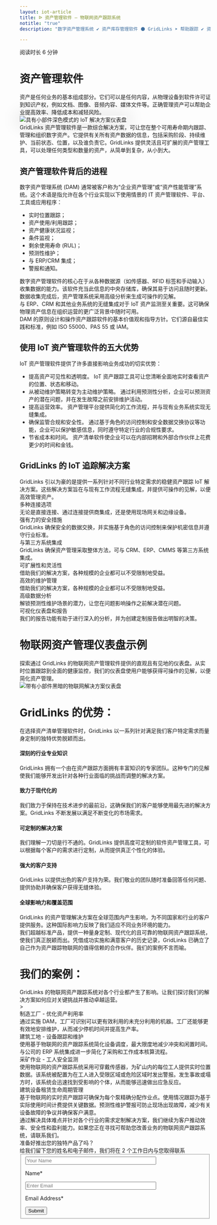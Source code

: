 ```yaml
---
layout: iot-article
title: ᐉ 资产管理软件 — 物联网资产跟踪系统
notitle: "true"
description: "数字资产管理系统 ✔ 资产库存管理软件 ⚫ GridLinks ➤ 帮助跟踪 ✔ 资产 ✔ 库存 ✔ 工具 ✔ 更多的"

---
```

<section class="hero light-text"></section>
<div id="header-block" class="block-wrapper wrapper-main-color">
    <div class="block-content">
        <div class="text-wrapper">
            <span class="read-info">阅读时长 6 分钟</span>
            <h1>资产管理软件</h1>
            <div class="text-content medium-margin">资产是任何业务的基本组成部分。它们可以是任何内容，从物理设备到软件许可证到知识产权，例如文档、图像、音频内容、媒体文件等。正确管理资产可以帮助企业提高效率、降低成本和减轻风险。</div>
        </div>
        <img style="box-shadow: 0px 0px 40px 10px #00000014;" class="image" srcset="/images/iot-articles/asset-management_1_1090x658.png 1090w, /images/iot-articles/asset-management_1_2180x1316.png 2180w" sizes="(max-width: 1920px) 1090px, (min-width: 1921px) 2180px" src="/images/iot-articles/asset-management_1_1090x658.png" alt="具有小部件深色模式的 IoT 解决方案仪表盘"/>
        <div class="text-wrapper">
            <div class="text-content medium-margin">GridLinks 资产管理软件是一款综合解决方案，可让您在整个可用寿命期内跟踪、管理和组织数字资产。它提供有关所有资产数据的信息，包括采购阶段、持续维护、当前状态、位置，以及谁负责它。GridLinks 提供灵活且可扩展的资产管理工具，可以处理任何类型和数量的资产，从简单到复杂，从小到大。</div>
        </div>
        <div class="text-wrapper">
            <h2>资产管理软件背后的进程</h2>
            <div class="text-content medium-margin">数字资产管理系统 (DAM) 通常被客户称为“企业资产管理”或“资产性能管理”系统。这个术语是指允许在各个行业实现以下使用情景的 IT 资产管理软件、平台、工具或应用程序：</div>
            <ul class="list">
            <li><span class="bold-text">实时位置跟踪；</span></li>
            <li><span class="bold-text">资产使用/利用跟踪；</span></li>
            <li><span class="bold-text">资产健康状况监视；</span></li>
            <li><span class="bold-text">条件监视；</span></li>
            <li><span class="bold-text">剩余使用寿命 (RUL)；</span></li>
            <li><span class="bold-text">预测性维护；</span></li>
            <li><span class="bold-text">与 ERP/CRM 集成；</span></li>
            <li><span class="bold-text">警报和通知。</span></li>
            </ul>
            <div class="text-content small-margin">数字资产管理软件的核心在于从各种数据源（如传感器、RFID 标签和手动输入）收集数据的能力。该软件充当此信息的中央存储库，确保其易于访问且随时更新。数据收集完成后，资产管理系统采用高级分析来生成可操作的见解。</div>
            <div class="text-content small-margin">
            与 ERP、CRM 和其他业务系统的无缝集成对于 IoT 资产监测至关重要。这可确保物理资产信息在组织运营的更广泛背景中随时可用。</div>
            <div class="text-content small-margin">
            DAM 的原则设计和操作资产跟踪软件的基本价值观和指导方针。它们源自最佳实践和标准，例如 ISO 55000、PAS 55 或 IAM。</div>
            <h2>使用 IoT 资产管理软件的五大优势</h2>
            <div class="text-content medium-margin">IoT 资产管理软件提供了许多直接影响业务成功的切实优势：</div>
            <ul class="list">
            <li><span class="bold-text">提高资产可见性和透明度。</span> IoT 资产跟踪工具可让您清晰全面地实时查看资产的位置、状态和移动。</li>
            <li><span class="bold-text">从被动维护策略转变为主动维护策略。</span> 通过利用预测性分析，企业可以预测资产的潜在问题，并在发生故障之前安排维护活动。 </li>
            <li><span class="bold-text">提高运营效率。</span> 资产管理平台提供简化的工作流程，并与现有业务系统实现无缝集成。</li>
            <li><span class="bold-text">确保监管合规和安全性。</span> 通过基于角色的访问控制和安全数据交换协议等功能，企业可以保护敏感信息，同时遵守特定行业的合规性要求。</li>
            <li><span class="bold-text">节省成本和时间。</span> 资产清单软件使企业可以在内部招聘和外部合作伙伴上花费更少的时间和金钱。</li>
            </ul>
            <h2>GridLinks 的 IoT 追踪解决方案</h2>
            <div class="text-content">GridLinks 引以为豪的是提供一系列针对不同行业特定需求的稳健资产跟踪 IoT 解决方案。这些解决方案旨在与现有工作流程无缝集成，并提供可操作的见解，以便高效管理资产。</div>
        </div>
        <div class="definitions-block">
            <div class="definitions-list side-paddings">
                <div class="definitions-list-item one-to-one-and-half align-start">
                    <div class="term bold padding-top">多种连接选项</div>
                    <div class="definition">无论是直接连接、通过连接提供商集成，还是使用现场网关和边缘设备。</div>
                </div>
                <div class="definitions-list-item one-to-one-and-half align-start">
                    <div class="term bold">强有力的安全措施</div>
                    <div class="definition">GridLinks 确保安全的数据交换，并实施基于角色的访问控制来保护机密信息并遵守行业标准。</div>
                </div>
                <div class="definitions-list-item one-to-one-and-half align-start">
                    <div class="term bold padding-top">与第三方系统集成</div>
                    <div class="definition">GridLinks 确保资产管理采取整体方法，可与 CRM、ERP、CMMS 等第三方系统集成。</div>
                </div>
                <div class="definitions-list-item one-to-one-and-half align-start">
                    <div class="term bold">可扩展性和灵活性</div>
                    <div class="definition">借助我们的解决方案，各种规模的企业都可以不受限制地受益。</div>
                </div>
                <div class="definitions-list-item one-to-one-and-half align-start">
                    <div class="term bold">高效的维护管理</div>
                    <div class="definition">借助我们的解决方案，各种规模的企业都可以不受限制地受益。</div>
                </div>
                <div class="definitions-list-item one-to-one-and-half align-start">
                    <div class="term bold">高级数据分析</div>
                    <div class="definition">解锁预测性维护场景的潜力，让您在问题影响操作之前解决潜在问题。</div>
                </div>
                <div class="definitions-list-item one-to-one-and-half align-start">
                    <div class="term bold">可视化仪表盘和报告</div>
                    <div class="definition">我们的报告功能有助于进行深入的分析，并为创建定制报告做出明智的决策。</div>
                </div>
            </div>
        </div>
        <div class="text-wrapper">
            <h1>物联网资产管理仪表盘示例</h1>
            <div class="text-content medium-margin">探索通过 GridLinks 的物联网资产管理软件提供的直观且有见地的仪表盘。从实时位置跟踪到全面的健康监控，我们的仪表盘使用户能够获得可操作的见解，以便简化资产管理。</div>
        </div>
        <img class="image" srcset="/images/iot-articles/asset-management_2_1090x682.png 1090w, /images/iot-articles/asset-management_2_2180x1364.png 2180w" sizes="(max-width: 1920px) 1090px, (min-width: 1921px) 2180px" src="/images/iot-articles/asset-management_2_1090x682.png" alt="带有小部件黑暗的物联网解决方案仪表盘"/>
        <div class="text-wrapper">
            <h1>GridLinks 的优势：</h1>
            <div class="text-content medium-margin">在选择资产清单管理软件时，GridLinks 以一系列针对满足我们客户特定需求而量身定制的独特优势脱颖而出。</div>
            <h4 class="h4-left">深刻的行业专业知识</h4>
            <div class="text-content medium-margin">GridLinks 拥有一个由在资产跟踪方面拥有丰富知识的专家团队。这种专门的见解使我们能够开发出针对各种行业面临的挑战而调整的解决方案。</div>
            <h4 class="h4-left">致力于现代化的</h4>
            <div class="text-content medium-margin">我们致力于保持在技术进步的最前沿，这确保我们的客户能够使用最先进的解决方案。GridLinks 不断发展以满足不断变化的市场需求。</div>
            <h4 class="h4-left">可定制的解决方案</h4>
            <div class="text-content medium-margin">我们理解一刀切是行不通的。GridLinks 提供高度可定制的软件资产管理工具，可以根据每个客户的需求进行定制，从而提供真正个性化的体验。</div>
            <h4 class="h4-left">强大的客户支持</h4>
            <div class="text-content medium-margin">GridLinks 以提供出色的客户支持为荣。我们敬业的团队随时准备回答任何问题、提供协助并确保客户获得无缝体验。</div>
            <h4 class="h4-left">全球影响力和覆盖范围</h4>
            <div class="text-content medium-margin">GridLinks 的资产管理解决方案在全球范围内产生影响，为不同国家和行业的客户提供服务。这种国际影响力反映了我们适应不同业务环境的能力。</div>
            <div class="text-content medium-margin">我们超越标准产品，提供一种量身定制、现代化的且可靠的物联网资产跟踪系统，使我们真正脱颖而出。凭借成功实施和满意客户的历史记录，GridLinks 已确立了自己作为资产跟踪物联网的值得信赖的合作伙伴。我们的案例不言而喻。</div>
        </div>
            <div class="text-wrapper">
            <h1>我们的案例：</h1>
            <div class="text-content medium-margin">GridLinks 的物联网资产跟踪系统对各个行业都产生了影响。让我们探讨我们的解决方案如何应对关键挑战并推动卓越运营。</div>
        </div>>
        <div class="definitions-block">
            <div class="definitions-list side-paddings">
                <div class="definitions-list-item one-to-one-and-half align-start">
                    <div class="term bold padding-top">制造工厂 - 优化资产利用率</div>
                    <div class="definition">通过实施 DAM，工厂可识别可以更有效利用的未充分利用的机器。工厂还能够更有效地安排维护，从而减少停机时间并提高生产率。</div>
                </div>
                <div class="definitions-list-item one-to-one-and-half align-start">
                    <div class="term bold">建筑工地 - 设备跟踪和维护</div>
                    <div class="definition">使用基于物联网的资产跟踪系统简化设备调度，最大限度地减少冲突和闲置时间。与公司的 ERP 系统集成进一步简化了采购和工作成本核算流程。</div>
                </div>
                <div class="definitions-list-item one-to-one-and-half align-start">
                    <div class="term bold">采矿作业 - 工人安全监测</div>
                    <div class="definition">使用物联网的资产跟踪系统采用可穿戴传感器，为矿山内的每位工人提供实时位置数据。该系统被配置为在工人进入受限区域或危险区域时发出警报。发生事故或塌方时，该系统会迅速找到受影响的个体，从而能够迅速做出应急反应。</div>
                </div>
                <div class="definitions-list-item one-to-one-and-half align-start">
                    <div class="term bold">建筑设备租赁生命周期管理</div>
                    <div class="definition">基于物联网的实时资产跟踪可确保为每个泵精确分配作业点。使用情况跟踪为基于实际使用时间计费提供关键数据。预测性维护警报可防止现场出现故障，减少有关设备故障的争议并确保客户满意。</div>
                </div>
            </div>
            </div>
                <div class="text-wrapper">
                <div class="text-content medium-margin">通过解决具体难点并针对各个行业的需求定制解决方案，我们继续为客户推动效率、安全性和盈利能力。如果您正在寻找可帮助您改善业务的物联网资产跟踪系统，请联系我们。</div>
            </div>
        </div>
    </div>
</div>
<div id="contact-us" class="block-wrapper wrapper-main-color">
    <div class="block-content">
        <div class="contact-us-content">
            <div class="info">
                <div class="title">准备好推出您的独特产品了吗？</div>
                <div class="text">给我们留下您的姓名和电子邮件，我们将在 2 个工作日内与您取得联系</div>
            </div>
            <form id="contact-form" class="contact-form" method="post" onsubmit="return validateContactForm(this)">
                <fieldset>
                    <div class="form-section">
                        <div class="form-element">
                            <label for="name">
                                <input id="name" class="contact-us-form-control" value="" placeholder="Your Name" name="name" type="text" size="40" maxlength="50">
                                <p>Name*</p>
                            </label>
                        </div>
                        <div class="form-element">
                            <label for="email">
                                <input id="email" class="contact-us-form-control" value="" placeholder="Enter Email" name="email" type="email" size="40" maxlength="80">
                                <p>Email Address*</p>
                            </label>
                        </div>
                    </div>
                    <div class="submit-button-container">
                        <input class="contact-us-button" value="Submit" type="submit">
                    </div>
                </fieldset>
            </form>
        </div>
    </div>
</div>